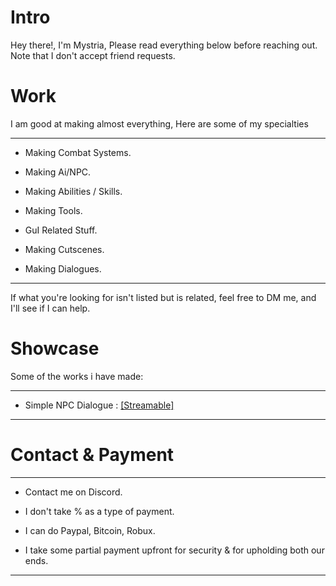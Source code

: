 # Intro
<p>Hey there!, I'm Mystria, Please read everything below before reaching out. Note that I don't accept friend requests.<br>

# Work
I am good at making almost everything, Here are some of my specialties

-----------------------------------------
  - <p>Making Combat Systems.
  - <p>Making Ai/NPC.
  - <p>Making Abilities / Skills.
  - <p>Making Tools.
  - <p>GuI Related Stuff.
  - <p>Making Cutscenes.
  - <p>Making Dialogues.<br>
  -----------------------------------------
If what you're looking for isn't listed but is related, feel free to DM me, and I'll see if I can help.

# Showcase
Some of the works i have made:

-----------------------------------------
- Simple NPC Dialogue : [[Streamable]](https://streamable.com/coihxo)
-----------------------------------------
# Contact & Payment
-----------------------------------------
- <p>Contact me on Discord.
- <p>I don't take % as a type of payment.
- <p>I can do Paypal, Bitcoin, Robux.
- <p>I take some partial payment upfront for security & for upholding both our ends.<br>
-----------------------------------------
